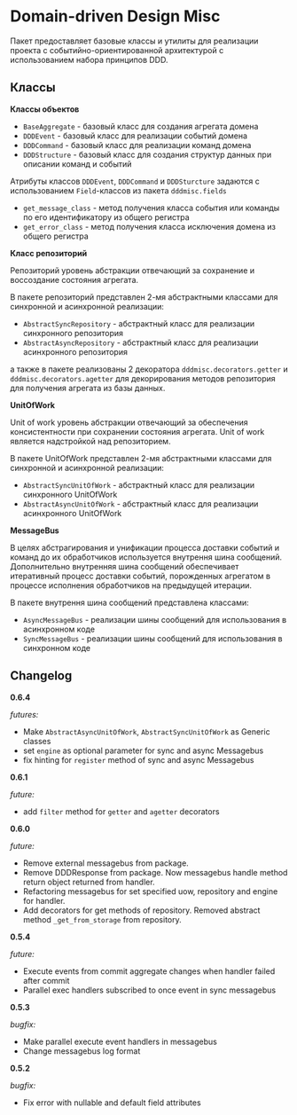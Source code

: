 # Domain-driven Design Misc

Пакет предоставляет базовые классы и утилиты для реализации проекта с событийно-ориентированной архитектурой
с использованием набора принципов DDD.

## Классы

**Классы объектов**
- `BaseAggregate` - базовый класс для создания агрегата домена
- `DDDEvent` - базовый класс для реализации событий домена
- `DDDCommand` - базовый класс для реализации команд домена
- `DDDStructure` - базовый класс для создания структур данных при описании команд и событий

Атрибуты классов `DDDEvent`, `DDDCommand` и `DDDSturcture` задаются с использованием `Field`-классов из пакета `dddmisc.fields`

- `get_message_class` - метод получения класса события или команды по его идентификатору из общего регистра
- `get_error_class` - метод получения класса исключения домена из общего регистра

**Класс репозиторий**

Репозиторий уровень абстракции отвечающий за сохранение и воссоздание состояния агрегата.

В пакете репозиторий представлен 2-мя абстрактными классами для синхронной и асинхронной реализации:
- `AbstractSyncRepository` - абстрактный класс для реализации синхронного репозитория
- `AbstractAsyncRepository` - абстрактный класс для реализации асинхронного репозитория

а также в пакете реализованы 2 декоратора `dddmisc.decorators.getter` и `dddmisc.decorators.agetter` для
декорирования методов репозитория для получения агрегата из базы данных.

**UnitOfWork**

Unit of work уровень абстракции отвечающий за обеспечения консистентности при сохранении состояния агрегата.
Unit of work является надстройкой над репозиторием.

В пакете UnitOfWork представлен 2-мя абстрактными классами для синхронной и асинхронной реализации:
- `AbstractSyncUnitOfWork` - абстрактный класс для реализации синхронного UnitOfWork
- `AbstractAsyncUnitOfWork` - абстрактный класс для реализации асинхронного UnitOfWork

**MessageBus**

В целях абстрагирования и унификации процесса доставки событий и команд до их обработчиков используется 
внутрення шина сообщений. Дополнительно внутренняя шина сообщений обеспечивает итеративный процесс доставки событий,
порожденных агрегатом в процессе исполнения обработчиков на предыдущей итерации.

В пакете внутрення шина сообщений представлена классами:
- `AsyncMessageBus` - реализации шины сообщений для использования в асинхронном коде
- `SyncMessageBus` - реализации шины сообщений для использования в синхронном коде


## Changelog

**0.6.4**

_futures:_
- Make `AbstractAsyncUnitOfWork`, `AbstractSyncUnitOfWork` as Generic classes
- set `engine` as optional parameter for sync and async Messagebus
- fix hinting for `register` method of sync and async Messagebus

**0.6.1**

_future:_
- add `filter` method for `getter` and `agetter` decorators

**0.6.0**

_future:_
- Remove external messagebus from package.
- Remove DDDResponse from package. Now messagebus handle method return object returned from handler.
- Refactoring messagebus for set specified uow, repository and engine for handler.
- Add decorators for get methods of repository. Removed abstract method `_get_from_storage` from repository.


**0.5.4**

_future:_
- Execute events from commit aggregate changes when handler failed after commit
- Parallel exec handlers subscribed to once event in sync messagebus


**0.5.3**

_bugfix:_
- Make parallel execute event handlers in messagebus
- Change messagebus log format


**0.5.2**

_bugfix:_
- Fix error with nullable and default field attributes




